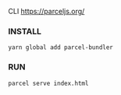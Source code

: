CLI https://parceljs.org/

### INSTALL
`yarn global add parcel-bundler`

### RUN
`parcel serve index.html`